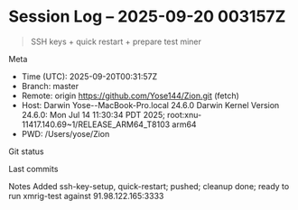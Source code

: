 # Session Log – 2025-09-20 003157Z

> SSH keys + quick restart + prepare test miner

Meta
- Time (UTC): 2025-09-20T00:31:57Z
- Branch: master
- Remote: origin	https://github.com/Yose144/Zion.git (fetch)
- Host: Darwin Yose--MacBook-Pro.local 24.6.0 Darwin Kernel Version 24.6.0: Mon Jul 14 11:30:34 PDT 2025; root:xnu-11417.140.69~1/RELEASE_ARM64_T8103 arm64
- PWD: /Users/yose/Zion

Git status


Last commits


Notes
Added ssh-key-setup, quick-restart; pushed; cleanup done; ready to run xmrig-test against 91.98.122.165:3333

